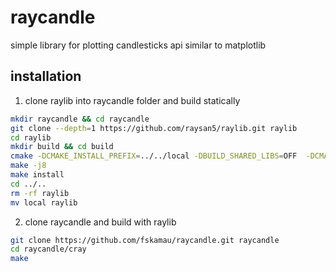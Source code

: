 # raycandle
simple library for plotting candlesticks
api similar to matplotlib

## installation

1. clone raylib into raycandle folder and build statically

 ```bash 
 mkdir raycandle && cd raycandle
 git clone --depth=1 https://github.com/raysan5/raylib.git raylib
 cd raylib
 mkdir build && cd build 
 cmake -DCMAKE_INSTALL_PREFIX=../../local -DBUILD_SHARED_LIBS=OFF  -DCMAKE_BUILD_TYPE=Release  ..
 make -j8
 make install
 cd ../..
 rm -rf raylib
 mv local raylib
 ```
 
 2. clone raycandle and build with raylib
 
 ```bash
 git clone https://github.com/fskamau/raycandle.git raycandle
 cd raycandle/cray
 make 
 
 ```
 
 
